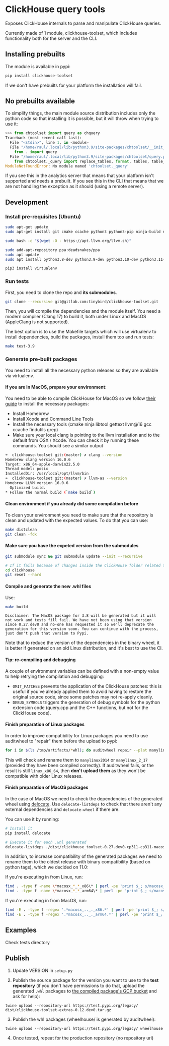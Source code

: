 # ClickHouse query tools

Exposes ClickHouse internals to parse and manipulate ClickHouse queries.

Currently made of 1 module, clickhouse-toolset, which includes functionality both for the server and the CLI.

## Installing prebuilts

The module is available in pypi:

```bash
pip install clickhouse-toolset
```

If we don't have prebuilts for your platform the installation will fail.

## No prebuilts available

To simplify things, the main module source distribution includes only the python code so that installing it is possible,
but it will throw when trying to use it:

```python
>>> from chtoolset import query as chquery
Traceback (most recent call last):
  File "<stdin>", line 1, in <module>
  File "/home/raul/.local/lib/python3.9/site-packages/chtoolset/__init__.py", line 1, in <module>
    from . import query
  File "/home/raul/.local/lib/python3.9/site-packages/chtoolset/query.py", line 1, in <module>
    from chtoolset._query import replace_tables, format, tables, table_if_is_simple_query
ModuleNotFoundError: No module named 'chtoolset._query'
```

If you see this in the analytics server that means that your platform isn't supported and needs a prebuilt. If you see
this in the CLI that means that we are not handling the exception as it should (using a remote server).

## Development

### Install pre-requisites (Ubuntu)

```bash
sudo apt-get update
sudo apt-get install git cmake ccache python3 python3-pip ninja-build nasm yasm gawk lsb-release wget software-properties-common gnupg

sudo bash -c "$(wget -O - https://apt.llvm.org/llvm.sh)"

sudo add-apt-repository ppa:deadsnakes/ppa
sudo apt update
sudo apt install python3.8-dev python3.9-dev python3.10-dev python3.11-dev python3.12-dev

pip3 install virtualenv
```

### Run tests

First, you need to clone the repo and **its submodules**.

```bash
git clone --recursive git@gitlab.com:tinybird/clickhouse-toolset.git
```

Then, you will compile the dependencies and the module itself. You need a modern compiler (Clang 17) to build it, both under Linux and MacOS (AppleClang is not supported).

The best option is to use the Makefile targets which will use virtualenv to install dependencies, build the packages, install them too and run tests:

```bash
make test-3.9
```

### Generate pre-built packages

You need to install all the necessary python releases so they are available via virtualenv.

#### If you are In MacOS, prepare your environment:

You need to be able to compile ClickHouse for MacOS so we follow [their guide](https://github.com/ClickHouse/ClickHouse/blob/master/docs/en/development/build-osx.md) to install the necessary packages:

* Install Homebrew
* Install Xcode and Command Line Tools
* Install the necessary tools (cmake ninja libtool gettext llvm@16 gcc ccache findutils grep)
* Make sure your local clang is pointing to the llvm installation and to the default from OSX / Xcode.  You can check it by running these commands. You should see a similar output
```bash
➜  clickhouse-toolset git:(master) ✗ clang --version
Homebrew clang version 16.0.6
Target: x86_64-apple-darwin22.5.0
Thread model: posix
InstalledDir: /usr/local/opt/llvm/bin
➜  clickhouse-toolset git:(master) ✗ llvm-as --version
Homebrew LLVM version 16.0.6
  Optimized build.
* Follow the normal build (`make build`)
```

#### Clean environment if you already did some compilation before
To clean your environment you need to make sure that the repository is clean and updated with the expected values. To do that you can use:

```bash
make distclean
git clean -fdx
```

#### Make sure you have the expeted version from the submodules
```bash
git submodule sync && git submodule update --init --recursive

# If it fails because of changes inside the ClickHouse folder related to the patchs we apply, just reset all the changes in that directory so these patchs can be reaplied in the next step.
cd clickhouse
git reset --hard
```

#### Compile and generate the new .whl files
Use:

```bash
make build
```

```
Disclaimer: The MacOS package for 3.8 will be generated but it will not work and tests fill fail. We have not been using that version since 0.27.dev0 and no-one has requested it so we'll deprecate the generation for this version soon. You can continue with the process, just don't push that version to Pypi.
```

Note that to reduce the version of the dependencies in the binary wheel, it is better if generated on an old Linux distribution, and it's best to use the CI.

#### Tip: re-compiling and debugging

A couple of environment variables can be defined with a non-empty value to help retrying the compilation and debugging:

* `OMIT_PATCHES` prevents the application of the ClickHouse patches: this is useful if you've already applied them to avoid having to restore the original source code, since some patches may not re-apply cleanly.
* `DEBUG_SYMBOLS` triggers the generation of debug symbols for the python extension code (query.cpp and the C++ functions, but not for the ClickHouse code).

#### Finish preparation of Linux packages

In order to improve compatibility for Linux packages you need to use auditwheel to "repair" them  before the upload to pypi:

```bash
for i in $(ls /tmp/artifacts/*whl); do auditwheel repair --plat manylinux2014_x86_64 $i; done
```

This will check and rename them to `manylinux2014` or `manylinux_2_17` (provided they have been compiled correctly). If auditwheel fails, or the result is still `linux_x86_64`, then **don't upload them** as they won't be compatible with older Linux releases.

#### Finish preparation of MacOS packages

In the case of MacOS we need to check the dependencies of the generated wheel using [delocate](https://github.com/matthew-brett/delocate). Use `delocate-listdeps` to check that there aren't any external dependencies and `delocate-wheel` if there are.

You can use it by running:
```bash
# Install it
pip install delocate

# Execute it for each .whl generated
delocate-listdeps ./dist/clickhouse_toolset-0.27.dev0-cp311-cp311-macosx_12_0_x86_64.whl
```

In addition, to increase compatibility of the generated packages we need to rename them to the oldest release with binary compatibility (based on python tags), which we decided on 11.0:

If you're executing in from Linux, run:
```bash
find . -type f -name \*macosx_*_*_x86\* | perl -pe 'print $_; s/macosx_.._.+_x86/macosx_11_0_x86/' | xargs -d "\n" -n2 mv
find . -type f -name \*macosx_*_*_arm64\* | perl -pe 'print $_; s/macosx_.._.+_arm64/macosx_11_0_arm64/' | xargs -d "\n" -n2 mv
```

If you're executing in from MacOS, run:
```bash
find -E . -type f -regex '.*macosx_.._._x86.*' | perl -pe 'print $_; s/macosx_.._.+_x86/macosx_11_0_x86/' | xargs -n2 mv
find -E . -type f -regex '.*macosx_.._._arm64.*' | perl -pe 'print $_; s/macosx_.._.+_arm64/macosx_11_0_arm64/' | xargs -n2 mv
```

## Examples

Check tests directory

## Publish

1. Update VERSION in `setup.py`

2. Publish the source package for the version you want to use to the **test repository** (if you don't have permissions to do that, upload the generated `.whl` packages to [the compiled package's GCP bucket](https://console.cloud.google.com/storage/browser/tinybird-bdist_wheels?pageState=(%22StorageObjectListTable%22:(%22f%22:%22%255B%255D%22))&prefix=&) and ask for help):

```
twine upload --repository-url https://test.pypi.org/legacy/ dist/clickhouse-toolset-extras-0.12.dev0.tar.gz
```

3. Publish the whl packages (wheelhouse/ is generated by auditwheel):

```
twine upload --repository-url https://test.pypi.org/legacy/ wheelhouse
```

4. Once tested, repeat for the production repository (no repository url)
